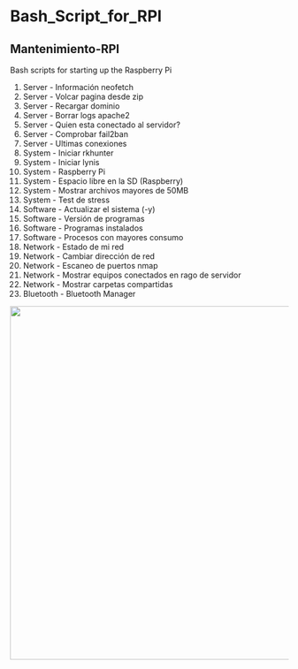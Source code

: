 # Bash_Script_for_RPI

## Mantenimiento-RPI
Bash scripts for starting up the Raspberry Pi

 1) Server - Información neofetch
 2) Server - Volcar pagina desde zip 
 3) Server - Recargar dominio 
 4) Server - Borrar logs apache2
 5) Server - Quien esta conectado al servidor?
 6) Server - Comprobar fail2ban
 7) Server - Ultimas conexiones
 8) System - Iniciar rkhunter
 9) System - Iniciar lynis
10) System - Raspberry Pi
11) System - Espacio libre en la SD \(Raspberry\)
12) System - Mostrar archivos mayores de 50MB
13) System - Test de stress
14) Software - Actualizar el sistema (-y)
15) Software - Versión de programas
16) Software - Programas instalados
17) Software - Procesos con mayores consumo
18) Network - Estado de mi red
19) Network - Cambiar dirección de red
20) Network - Escaneo de puertos nmap
21) Network - Mostrar equipos conectados en rago de servidor
22) Network - Mostrar carpetas compartidas
23) Bluetooth - Bluetooth Manager


<div class="separator" style="clear: both; text-align: center;"><img border="0" data-original-height="1078" data-original-width="1006" height="640" src="https://blogger.googleusercontent.com/img/b/R29vZ2xl/AVvXsEi74Bn93N_EF2qTIN6H_sAYFkwd2kNWFU8fR0C-WBGe9wPPu_QHSuYZGeWBd0Mwuia4QbABp4ck2yEYd-jWau-pSvQDXz_ogIc3lSmTnrWwr0oKuAZiehqifNlwXY7mj2oAaLmDOT55puELHIo2liPeLW55fsKhpDbjlhNNqCxlHeXfhOLyaFTpIl29c8vu/w598-h640/Raspberry-mantenimiento.png" width="598" /></a></div>
